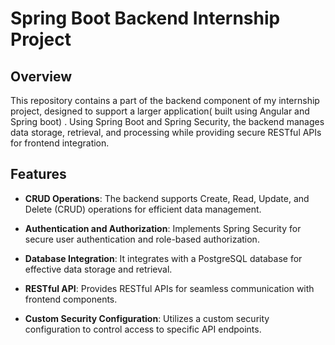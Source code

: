 # Spring Boot Backend Internship Project

## Overview

This repository contains a part of the backend component of my internship project, designed to support a larger application( built using Angular and Spring boot) . Using Spring Boot and Spring Security, the backend manages data storage, retrieval, and processing while providing secure RESTful APIs for frontend integration.

## Features

- **CRUD Operations**: The backend supports Create, Read, Update, and Delete (CRUD) operations for efficient data management.

- **Authentication and Authorization**: Implements Spring Security for secure user authentication and role-based authorization.

- **Database Integration**: It integrates with a PostgreSQL database for effective data storage and retrieval.

- **RESTful API**: Provides RESTful APIs for seamless communication with frontend components.

- **Custom Security Configuration**: Utilizes a custom security configuration to control access to specific API endpoints.


